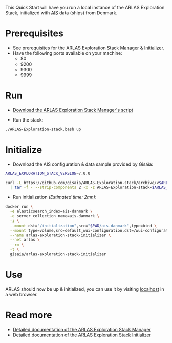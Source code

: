 This Quick Start will have you run a local instance of the ARLAS Exploration Stack, initialized with [AIS](https://en.wikipedia.org/wiki/Automatic_identification_system) data (ships) from Denmark.

# Prerequisites

- See prerequisites for the ARLAS Exploration Stack [Manager](arlas-exploration-stack-manager.md#prerequisites) & [Initializer](arlas-exploration-stack-initializer.md#prerequisites).
- Have the following ports available on your machine:
  - 80
  - 9200
  - 9300
  - 9999

# Run

- [Download the ARLAS Exploration Stack Manager's script](arlas-exploration-stack-manager.md#download)

- Run the stack:


```bash
./ARLAS-Exploration-stack.bash up
```

# Initialize

- Download the AIS configuration & data sample provided by Gisaïa:

```bash
ARLAS_EXPLORATION_STACK_VERSION=7.0.0

curl -L https://github.com/gisaia/ARLAS-Exploration-stack/archive/v$ARLAS_EXPLORATION_STACK_VERSION.tar.gz \
  | tar -f - --strip-components 2 -x -z ARLAS-Exploration-stack-$ARLAS_EXPLORATION_STACK_VERSION/data_samples/ais-danmarks
```

- Run initialization *(Estimated time: 2mn)*:

```bash
docker run \
  -e elasticsearch_index=ais-danmark \
  -e server_collection_name=ais-danmark \
  -i \
  --mount dst="/initialization",src="$PWD/ais-danmark",type=bind \
  --mount type=volume,src=default_wui-configuration,dst=/wui-configuration \
  --name arlas-exploration-stack-initializer \
  --net arlas \
  --rm \
  -t \
  gisaia/arlas-exploration-stack-initializer
```

# Use

ARLAS should now be up & initialized, you can use it by visiting [localhost](http://localhost) in a web browser.

# Read more

- [Detailed documentation of the ARLAS Exploration Stack Manager](arlas-exploration-stack-manager.md)
- [Detailed documentation of the ARLAS Exploration Stack Initializer](arlas-exploration-stack-initializer.md)

